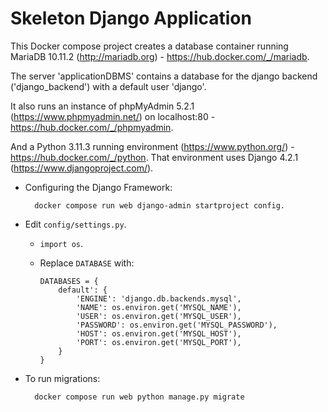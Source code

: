 Skeleton Django Application
===========================

This Docker compose project creates a database container running MariaDB 10.11.2 (http://mariadb.org) - https://hub.docker.com/_/mariadb.

The server 'applicationDBMS' contains a database for the django backend ('django_backend') with a default user 'django'.

It also runs an instance of phpMyAdmin 5.2.1 (https://www.phpmyadmin.net/) on localhost:80 - https://hub.docker.com/_/phpmyadmin.

And a Python 3.11.3 running environment (https://www.python.org/) - https://hub.docker.com/_/python.
That environment uses Django 4.2.1 (https://www.djangoproject.com/).

- Configuring the Django Framework:

        docker compose run web django-admin startproject config.

- Edit `config/settings.py`.

  - `import os`.
  - Replace `DATABASE` with:

        DATABASES = {
            default': {
                'ENGINE': 'django.db.backends.mysql',
                'NAME': os.environ.get('MYSQL_NAME'),
                'USER': os.environ.get('MYSQL_USER'),
                'PASSWORD': os.environ.get('MYSQL_PASSWORD'),
                'HOST': os.environ.get('MYSQL_HOST'),
                'PORT': os.environ.get('MYSQL_PORT'),
            }
        }

- To run migrations:

        docker compose run web python manage.py migrate